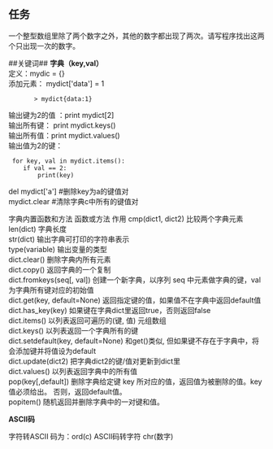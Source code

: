 ## 任务 ##
一个整型数组里除了两个数字之外，其他的数字都出现了两次。请写程序找出这两个只出现一次的数字。


##关键词##
**字典（key,val）**  
定义：mydic = {}  
添加元素： mydict['data'] = 1  

           > mydict{data:1}

输出键为2的值 ：print mydict[2]  
输出所有键： print mydict.keys()  
输出所有值：print mydict.values()  
输出值为2的键：

     for key, val in mydict.items():
    	if val == 2:
        	print(key)

del mydict['a'] #删除key为a的键值对   
mydict.clear #清除字典c中所有的键值对

字典内置函数和方法
函数或方法	作用
cmp(dict1, dict2)	比较两个字典元素  
len(dict)	字典长度  
str(dict)	输出字典可打印的字符串表示  
type(variable)	输出变量的类型  
dict.clear()	删除字典内所有元素  
dict.copy()	返回字典的一个复制  
dict.fromkeys(seq[, val])	创建一个新字典，以序列 seq 中元素做字典的键，val 为字典所有键对应的初始值  
dict.get(key, default=None)	返回指定键的值，如果值不在字典中返回default值  
dict.has_key(key)	如果键在字典dict里返回true，否则返回false  
dict.items()	以列表返回可遍历的(键, 值) 元组数组  
dict.keys()	以列表返回一个字典所有的键  
dict.setdefault(key, default=None)	和get()类似, 但如果键不存在于字典中，将会添加键并将值设为default  
dict.update(dict2)	把字典dict2的键/值对更新到dict里  
dict.values()	以列表返回字典中的所有值  
pop(key[,default])	删除字典给定键 key 所对应的值，返回值为被删除的值。key值必须给出。 否则，返回default值。  
popitem()	随机返回并删除字典中的一对键和值。  

**ASCII码**

字符转ASCII 码为：ord(c)
ASCII码转字符 chr(数字)
